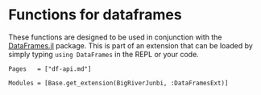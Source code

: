 # Functions for dataframes

These functions are designed to be used in conjunction with the [DataFrames.jl](https://dataframes.juliadata.org/stable/) package. This is part of an extension that can be loaded by simply typing `using DataFrames` in the REPL or your code.

```@index
Pages   = ["df-api.md"]
```

```@autodocs
Modules = [Base.get_extension(BigRiverJunbi, :DataFramesExt)]
```
